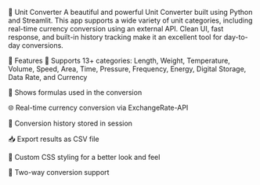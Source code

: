 📏 Unit Converter 
A beautiful and powerful Unit Converter built using Python and Streamlit. This app supports a wide variety of unit categories, including real-time currency conversion using an external API. Clean UI, fast response, and built-in history tracking make it an excellent tool for day-to-day conversions.

🚀 Features
🔢 Supports 13+ categories: Length, Weight, Temperature, Volume, Speed, Area, Time, Pressure, Frequency, Energy, Digital Storage, Data Rate, and Currency

🧮 Shows formulas used in the conversion

🌐 Real-time currency conversion via ExchangeRate-API

📜 Conversion history stored in session

📥 Export results as CSV file

🎨 Custom CSS styling for a better look and feel

🔁 Two-way conversion support
